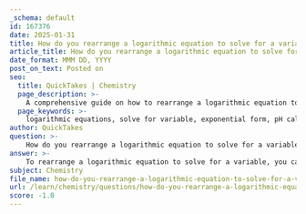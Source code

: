 ```yaml
---
_schema: default
id: 167376
date: 2025-01-31
title: How do you rearrange a logarithmic equation to solve for a variable?
article_title: How do you rearrange a logarithmic equation to solve for a variable?
date_format: MMM DD, YYYY
post_on_text: Posted on
seo:
  title: QuickTakes | Chemistry
  page_description: >-
    A comprehensive guide on how to rearrange a logarithmic equation to solve for a variable, including steps and examples such as pH calculations.
  page_keywords: >-
    logarithmic equations, solve for variable, exponential form, pH calculations, hydrogen concentration, mathematical manipulation, logarithmic identity, variable isolation, equation rearrangement
author: QuickTakes
question: >-
    How do you rearrange a logarithmic equation to solve for a variable?
answer: >-
    To rearrange a logarithmic equation to solve for a variable, you can follow a systematic approach that involves converting the logarithmic form to its equivalent exponential form. Here’s a step-by-step guide using the general form of a logarithmic equation:\n\n1. **Identify the Logarithmic Equation**: Start with the equation in the form:\n   $$\n   \log_b(x) = y\n   $$\n   where $ b $ is the base of the logarithm, $ x $ is the argument, and $ y $ is the result.\n\n2. **Convert to Exponential Form**: Use the definition of logarithms to convert the equation to its exponential form:\n   $$\n   x = b^y\n   $$\n   This step isolates the variable $ x $.\n\n3. **Rearranging for Other Variables**: If you need to solve for a different variable, you can manipulate the equation accordingly. For example, if you have:\n   $$\n   \log_b(x) = y \implies x = b^y\n   $$\n   and you want to solve for $ y $, you can take the logarithm of both sides:\n   $$\n   y = \log_b(x)\n   $$\n\n### Example in pH Calculations\n\nIn the context of pH calculations, we often rearrange the pH equation to find the concentration of hydrogen ions $[H^+]$ from the pH value. The pH is defined as:\n$$\n\text{pH} = -\log_{10}([H^+])\n$$\n\nTo solve for $[H^+]$:\n\n1. **Multiply by -1**:\n   $$\n   -\text{pH} = \log_{10}([H^+])\n   $$\n\n2. **Convert to Exponential Form**:\n   $$\n   [H^+] = 10^{-\text{pH}}\n   $$\n\nThis rearrangement allows you to calculate the hydrogen ion concentration directly from the pH value.\n\n### Summary of Key Steps\n- Identify the logarithmic equation.\n- Convert to exponential form to isolate the variable.\n- If necessary, take logarithms of both sides to solve for other variables.\n\nUnderstanding these steps is crucial for effectively manipulating logarithmic equations in various mathematical and scientific contexts.
subject: Chemistry
file_name: how-do-you-rearrange-a-logarithmic-equation-to-solve-for-a-variable.md
url: /learn/chemistry/questions/how-do-you-rearrange-a-logarithmic-equation-to-solve-for-a-variable
score: -1.0
---
```


&nbsp;